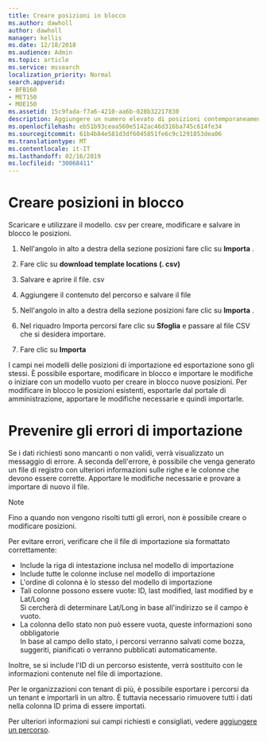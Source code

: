 ```yaml
---
title: Creare posizioni in blocco
ms.author: dawholl
author: dawholl
manager: kellis
ms.date: 12/18/2018
ms.audience: Admin
ms.topic: article
ms.service: mssearch
localization_priority: Normal
search.appverid:
- BFB160
- MET150
- MOE150
ms.assetid: 15c9fada-f7a6-4210-aa6b-028b32217830
description: Aggiungere un numero elevato di posizioni contemporaneamente con gli strumenti di importazione per il portale di amministrazione di Microsoft Search
ms.openlocfilehash: eb51b93ceaa560e5142ac46d316ba745c614fe34
ms.sourcegitcommit: 61b4b84e581d3df6045851fe6c9c1291853dea06
ms.translationtype: MT
ms.contentlocale: it-IT
ms.lasthandoff: 02/16/2019
ms.locfileid: "30068411"
---
```

# <a name="bulk-create-locations"></a>Creare posizioni in blocco

Scaricare e utilizzare il modello. csv per creare, modificare e salvare in blocco le posizioni. 
  
1. Nell'angolo in alto a destra della sezione posizioni fare clic su **Importa** .
    
2. Fare clic su **download template locations (. csv)**
    
3. Salvare e aprire il file. csv
    
4. Aggiungere il contenuto del percorso e salvare il file
    
5. Nell'angolo in alto a destra della sezione posizioni fare clic su **Importa** .
    
6. Nel riquadro Importa percorsi fare clic su **Sfoglia** e passare al file CSV che si desidera importare. 
    
7. Fare clic su **Importa**

I campi nei modelli delle posizioni di importazione ed esportazione sono gli stessi. È possibile esportare, modificare in blocco e importare le modifiche o iniziare con un modello vuoto per creare in blocco nuove posizioni. Per modificare in blocco le posizioni esistenti, esportarle dal portale di amministrazione, apportare le modifiche necessarie e quindi importarle.

# <a name="prevent-import-errors"></a>Prevenire gli errori di importazione  
Se i dati richiesti sono mancanti o non validi, verrà visualizzato un messaggio di errore. A seconda dell'errore, è possibile che venga generato un file di registro con ulteriori informazioni sulle righe e le colonne che devono essere corrette. Apportare le modifiche necessarie e provare a importare di nuovo il file.
  
> [!NOTE]
> Fino a quando non vengono risolti tutti gli errori, non è possibile creare o modificare posizioni. 

Per evitare errori, verificare che il file di importazione sia formattato correttamente:
- Include la riga di intestazione inclusa nel modello di importazione
- Include tutte le colonne incluse nel modello di importazione
- L'ordine di colonna è lo stesso del modello di importazione
- Tali colonne possono essere vuote: ID, last modified, last modified by e Lat/Long  
Si cercherà di determinare Lat/Long in base all'indirizzo se il campo è vuoto.
- La colonna dello stato non può essere vuota, queste informazioni sono obbligatorie  
In base al campo dello stato, i percorsi verranno salvati come bozza, suggeriti, pianificati o verranno pubblicati automaticamente.

Inoltre, se si include l'ID di un percorso esistente, verrà sostituito con le informazioni contenute nel file di importazione.

Per le organizzazioni con tenant di più, è possibile esportare i percorsi da un tenant e importarli in un altro. È tuttavia necessario rimuovere tutti i dati nella colonna ID prima di essere importati.
  
Per ulteriori informazioni sui campi richiesti e consigliati, vedere [aggiungere un percorso](add-a-location.md).

  

